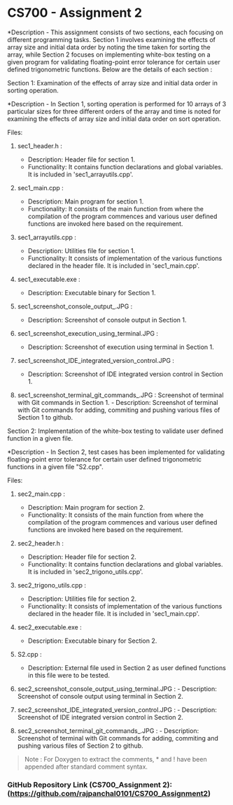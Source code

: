 # CS700 - Assignment 2  

*Description - This assignment consists of two sections, each focusing on different programming tasks. Section 1 involves examining the effects of array size and initial data order by noting the time taken for sorting the array, while Section 2 focuses on implementing white-box testing on a given program for validating floating-point error tolerance for certain user defined trigonometric functions. Below are the details of each section :

Section 1: Examination of the effects of array size and initial data order in sorting operation.

*Description - In Section 1, sorting operation is performed for 10 arrays of  3 particular sizes for three different orders of the array and time is noted for examining the effects of array size and initial data order on sort operation.

Files:

1. sec1_header.h :
      - Description: Header file for section 1.
      - Functionality: It contains function declarations and global variables. It is included in 'sec1_arrayutils.cpp'.

2. sec1_main.cpp :
      - Description: Main program for section 1.
      - Functionality: It consists of the main function from where the compilation of the program commences and various user defined functions are invoked here based on the requirement.

3. sec1_arrayutils.cpp : 
      - Description: Utilities file for section 1.
      - Functionality: It consists of implementation of the various functions declared in the header file. It is included in 'sec1_main.cpp'.

4. sec1_executable.exe : 
      - Description: Executable binary for Section 1.

5. sec1_screenshot_console_output_.JPG : 
      - Description: Screenshot of console output in Section 1.
     
6. sec1_screenshot_execution_using_terminal.JPG : 
      - Description: Screenshot of execution using terminal in Section 1.

7. sec1_screenshot_IDE_integrated_version_control.JPG : 
      - Description: Screenshot of IDE integrated version control in Section 1.

8. sec1_screenshot_terminal_git_commands_.JPG : Screenshot of terminal with Git commands in Section 1.
       - Description: Screenshot of terminal with Git commands for adding, commiting and pushing various files of Section 1 to github.


Section 2: Implementation of  the white-box testing to validate user defined function in a given file. 

*Description - In Section 2, test cases has been implemented for validating floating-point error tolerance for certain user defined trigonometric functions in a given file "S2.cpp". 

Files:

1. sec2_main.cpp :
      - Description: Main program for section 2.
      - Functionality: It consists of the main function from where the compilation of the program commences and various user defined functions are invoked here based on the requirement.

2. sec2_header.h :
      - Description: Header file for section 2.
      - Functionality: It contains function declarations and global variables. It is included in 'sec2_trigono_utils.cpp'.

3. sec2_trigono_utils.cpp : 
      - Description: Utilities file for section 2.
      - Functionality: It consists of implementation of the various functions declared in the header file. It is included in 'sec1_main.cpp'.

4. sec2_executable.exe : 
      - Description: Executable binary for Section 2.

5. S2.cpp :
      - Description: External file used in Section 2 as user defined functions in this file were to be tested.

6. sec2_screenshot_console_output_using_terminal.JPG : 
       - Description: Screenshot of console output using terminal in Section 2.

7. sec2_screenshot_IDE_integrated_version_control.JPG :
       - Description: Screenshot of IDE integrated version control in Section 2.

8. sec2_screenshot_terminal_git_commands_.JPG :
       - Description: Screenshot of terminal with Git commands for adding, commiting and pushing various files of Section 2 to github.



>Note : For Doxygen to extract the comments, * and ! have been appended after standard comment syntax.


### GitHub Repository Link (CS700_Assignment 2): (https://github.com/rajpanchal0101/CS700_Assignment2)